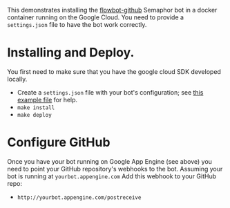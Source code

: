 This demonstrates installing the [flowbot-github](https://github.com/SpiderOak/flowbot-github) Semaphor bot in a docker container running on the Google Cloud.
You need to provide a `settings.json` file to have the bot work correctly.

# Installing and Deploy.
You first need to make sure that you have the google cloud SDK developed locally. 

- Create a `settings.json` file with your bot's configuration; see [this example file](https://github.com/SpiderOak/flowbot-github/blob/master/src/settings.json.example) for help.
- `make install`
- `make deploy`

# Configure GitHub
Once you have your bot running on Google App Engine (see above) you need to point your GitHub repository's webhooks to the bot. Assuming your bot is running at `yourbot.appengine.com` Add this webhook to your GitHub repo:
- `http://yourbot.appengine.com/postreceive`